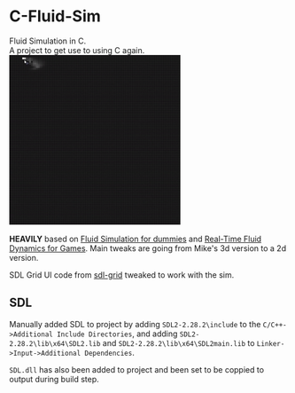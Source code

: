 # C-Fluid-Sim
Fluid Simulation in C.  
A project to get use to using C again.  
![](https://github.com/Mason-Edwards/C-Fluid-Sim/blob/main/demo.gif)  

**HEAVILY** based on [Fluid Simulation for dummies](https://mikeash.com/pyblog/fluid-simulation-for-dummies.html) and [Real-Time Fluid Dynamics for Games](https://www.dgp.toronto.edu/public_user/stam/reality/Research/pdf/GDC03.pdf). Main tweaks are going from Mike's 3d version to a 2d version. 

SDL Grid UI code from [sdl-grid](https://github.com/catsocks/sdl-grid/tree/master) tweaked to work with the sim.

## SDL
Manually added SDL to project by adding `SDL2-2.28.2\include` to the `C/C++->Additional Include Directories`, and adding `SDL2-2.28.2\lib\x64\SDL2.lib` and `SDL2-2.28.2\lib\x64\SDL2main.lib` to `Linker->Input->Additional Dependencies`.  

`SDL.dll` has also been added to project and been set to be coppied to output during build step.
